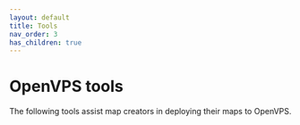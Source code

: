 ```yaml
---
layout: default
title: Tools
nav_order: 3
has_children: true
---
```


# OpenVPS tools

The following tools assist map creators in deploying their maps to OpenVPS.